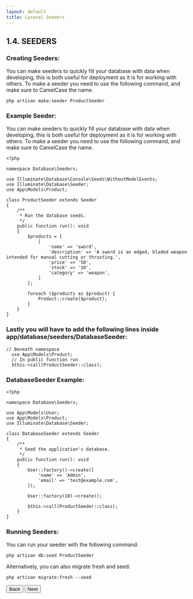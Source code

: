 ```yaml
---
layout: default
title: Laravel Seeders
---
```


<h2>1.4. SEEDERS</h2>
<h3>Creating Seeders:</h3>
<p>You can make seeders to quickly fill your database with data when developing, this is both useful for deployment as it is for working with others. To make a seeder you need to use the following command, and make sure to CamelCase the name.</p>

```
php artisan make:seeder ProductSeeder
```

<h3>Example Seeder:</h3>
<p>You can make seeders to quickly fill your database with data when developing, this is both useful for deployment as it is for working with others. To make a seeder you need to use the following command, and make sure to CamelCase the name.</p>

```
<?php

namespace Database\Seeders;

use Illuminate\Database\Console\Seeds\WithoutModelEvents;
use Illuminate\Database\Seeder;
use App\Models\Product;

class ProductSeeder extends Seeder
{
    /**
     * Run the database seeds.
     */
    public function run(): void
    {
        $products = [
            [
                'name' => 'sword',
                'description' => 'A sword is an edged, bladed weapon intended for manual cutting or thrusting.',
                'price' => '50',
                'stock' => '10',
                'category' => 'weapon',
            ]
        ];

        foreach ($products as $product) {
            Product::create($product);
        }
    }
}
```

<h3>Lastly you will have to add the following lines inside app/database/seeders/DatabaseSeeder:</h3>

```
// Beneath namespace
  use App\Models\Product;
  // In public function run
  $this->call(ProductSeeder::class);
```

<h3>DatabaseSeeder Example:</h3>

```
<?php

namespace Database\Seeders;

use App\Models\User;
use App\Models\Product;
use Illuminate\Database\Seeder;

class DatabaseSeeder extends Seeder
{
    /**
     * Seed the application's database.
     */
    public function run(): void
    {
        User::factory()->create([
            'name' => 'Admin',
            'email' => 'test@example.com',
        ]);
        
        User::factory(10)->create();

        $this->call(ProductSeeder::class);
    }
}
```

<h3>Running Seeders:</h3>
<p>You can run your seeder with the following command:</p>

```
php artisan db:seed ProductSeeder
```

<p>Alternatively, you can also migrate fresh and seed:</p>

```
php artisan migrate:fresh --seed
```

<a href="/views/laravel/migrations"><button>Back</button></a>
<a href="/views/laravel/components"><button>Next</button></a>
